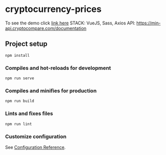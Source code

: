 # cryptocurrency-prices
To see the demo click [link here](https://chelovekozavr.github.io/cryptocurrency-prices/)
STACK: VueJS, Sass, Axios
API: https://min-api.cryptocompare.com/documentation


## Project setup
```
npm install
```

### Compiles and hot-reloads for development
```
npm run serve
```

### Compiles and minifies for production
```
npm run build
```

### Lints and fixes files
```
npm run lint
```

### Customize configuration
See [Configuration Reference](https://cli.vuejs.org/config/).
